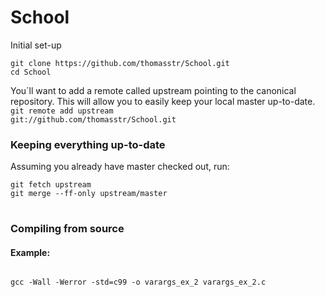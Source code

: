 <h1>School</h1>


Initial set-up

<pre>
<code>git clone https://github.com/thomasstr/School.git
cd School</code>
</pre>

You´ll want to add a remote called upstream pointing to the canonical repository. This will allow you to easily keep your local master up-to-date.
<code>git remote add upstream git://github.com/thomasstr/School.git
</code>

<h3>Keeping everything up-to-date</h3>

Assuming you already have master checked out, run:
<pre>
<code>git fetch upstream
git merge --ff-only upstream/master
</code>
</pre>

<h3>Compiling from source</h3>

<h4>Example:</h4>
<code>
gcc -Wall -Werror -std=c99 -o varargs_ex_2 varargs_ex_2.c
</code>